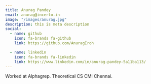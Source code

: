 ```yaml
---
title: Anurag Pandey
email: anurag@incerto.in
image: "/images/anurag.jpg"
description: this is meta description
social:
  - name: github
    icon: fa-brands fa-github
    link: https://github.com/AnuragIroh

  - name: linkedin
    icon: fa-brands fa-linkedin
    link: https://www.linkedin.com/in/anurag-pandey-5a11ba113/
---
```


Worked at Alphagrep. 
Theoretical CS CMI Chennai.